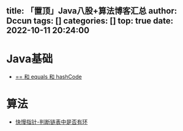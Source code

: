 title: 「置顶」Java八股+算法博客汇总
author: Dccun
tags: []
categories: []
top: true
date: 2022-10-11 20:24:00
---
# Java基础

- [== 和 equals 和 hashCode](http://localhost:4000/2022/10/11/Java%E5%9F%BA%E7%A1%80-%E5%92%8C-equals-%E5%92%8C-hashCode/)

# 算法
- [快慢指针-判断链表中是否有环](http://localhost:4000/2021/04/15/%E5%BF%AB%E6%85%A2%E6%8C%87%E9%92%88%E4%B9%8B%E5%88%A4%E6%96%AD%E9%93%BE%E8%A1%A8%E4%B8%AD%E6%98%AF%E5%90%A6%E6%9C%89%E7%8E%AF/)